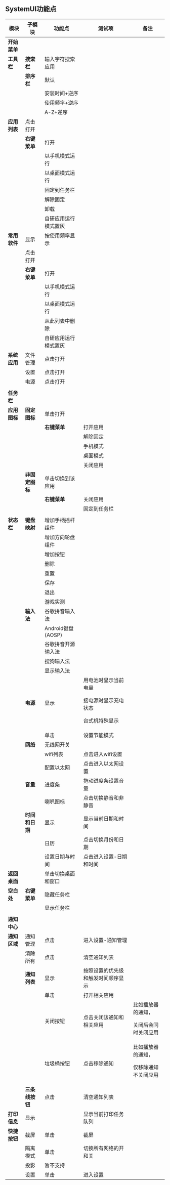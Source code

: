## SystemUI功能点

| 模块 | 子模块 | 功能点 | 测试项 | 备注 |
| ----- |-----|-----|-----|----- |
|**开始菜单**|||||
|**工具栏**|**搜索栏**|输入字符搜索应用|||
||**排序栏**|默认|||
|||安装时间+逆序|||
|||使用频率+逆序|||
|||A-Z+逆序|||
|**应用列表**|点击打开||||
||**右键菜单**|打开|||
|||以手机模式运行|||
|||以桌面模式运行|||
|||固定到任务栏|||
|||解除固定|||
|||卸载|||
|||自研应用运行模式置灰|||
|**常用软件**|显示|按使用频率显示|||
||点击打开||||
||**右键菜单**|打开|||
|||以手机模式运行|||
|||以桌面模式运行|||
|||从此列表中删除|||
|||自研应用运行模式置灰|||
|**系统应用**|文件管理|点击打开|||
||设置|点击打开|||
||电源|点击打开|||
||||||
|**任务栏**|||||
|**应用图标**|**固定图标**|单击打开|||
|||**右键菜单**|打开应用||
||||解除固定||
||||手机模式||
||||桌面模式||
||||关闭应用||
||**非固定图标**|单击切换到该应用|||
|||**右键菜单**|关闭应用||
||||固定到任务栏||
||||||
|**状态栏**|**键盘映射**|增加手柄摇杆组件|||
|||增加方向轮盘组件|||
|||增加按钮|||
|||删除|||
|||重置|||
|||保存|||
|||退出|||
|||游戏实测|||
||**输入法**|谷歌拼音输入法|||
|||Android键盘(AOSP)|||
|||谷歌拼音开源输入法|||
|||搜狗输入法|||
|||显示输入法|||
||**电源**|显示|用电池时显示当前电量<p>接电源时显示充电状态<p>台式机特殊显示||
|||单击|设置节能模式||
||**网络**|无线网开关|||
|||wifi列表|点击进入wifi设置||
|||配置以太网|点击进入以太网设置||
||**音量**|进度条|拖动进度条设置音量||
|||喇叭图标|点击切换静音和非静音||
||**时间和日期**|显示|显示当前日期和时间||
|||日历|点击切换月份和日期||
|||设置日期与时间|点击进入设置-日期和时间||
|**返回桌面**||单击切换桌面和窗口|||
|**空白处**|**右键菜单**|隐藏任务栏|||
|||显示任务栏|||
||||||
|**通知中心**|||||
|**通知区域**|通知管理|点击|进入设置-通知管理||
||清除所有|点击|清空通知列表||
||**通知列表**|显示|按照设置的优先级和触发时间顺序显示||
|||单击|打开相关应用||
|||关闭按钮|点击关闭该通知和相关应用|比如播放器的通知，<p>关闭后会同时关闭应用|
|||垃圾桶按钮|点击移除通知|比如播放器的通知，<p>仅移除通知不关闭应用|
||**三条线按钮**|点击|清空通知列表||
|**打印信息**|显示||显示当前打印任务队列||
|**快捷按钮**|截屏|单击|截屏||
||隔离模式|单击|切换所有网络的开和关||
||投影|暂不支持|||
||设置|单击|进入设置||
